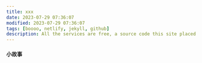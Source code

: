 ```yaml
---
title: xxx
date: 2023-07-29 07:36:07 
modified: 2023-07-29 07:36:07 
tags: [boooo, netlify, jekyll, github]
description: All the services are free, a source code this site placed on github repository and intergration with netlify service, another service that you can use is github page for hosting your own static site.
---
```



#### 小故事
